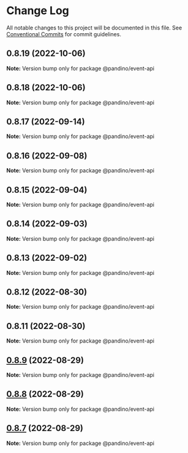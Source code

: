# Change Log

All notable changes to this project will be documented in this file.
See [Conventional Commits](https://conventionalcommits.org) for commit guidelines.

## 0.8.19 (2022-10-06)

**Note:** Version bump only for package @pandino/event-api

## 0.8.18 (2022-10-06)

**Note:** Version bump only for package @pandino/event-api

## 0.8.17 (2022-09-14)

**Note:** Version bump only for package @pandino/event-api

## 0.8.16 (2022-09-08)

**Note:** Version bump only for package @pandino/event-api

## 0.8.15 (2022-09-04)

**Note:** Version bump only for package @pandino/event-api

## 0.8.14 (2022-09-03)

**Note:** Version bump only for package @pandino/event-api

## 0.8.13 (2022-09-02)

**Note:** Version bump only for package @pandino/event-api

## 0.8.12 (2022-08-30)

**Note:** Version bump only for package @pandino/event-api

## 0.8.11 (2022-08-30)

**Note:** Version bump only for package @pandino/event-api

## [0.8.9](https://github.com/BlackBeltTechnology/pandino/compare/v0.8.8...v0.8.9) (2022-08-29)

**Note:** Version bump only for package @pandino/event-api

## [0.8.8](https://github.com/BlackBeltTechnology/pandino/compare/v0.8.7...v0.8.8) (2022-08-29)

**Note:** Version bump only for package @pandino/event-api

## [0.8.7](https://github.com/BlackBeltTechnology/pandino/compare/v0.8.6...v0.8.7) (2022-08-29)

**Note:** Version bump only for package @pandino/event-api
